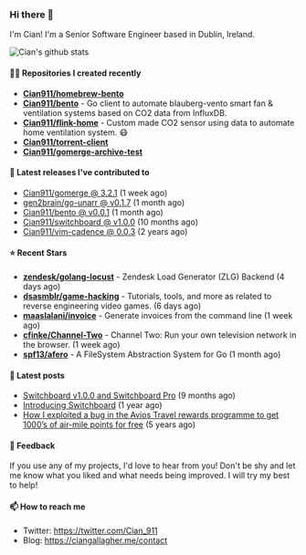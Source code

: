 ### Hi there 👋

I'm Cian! I'm a Senior Software Engineer based in Dublin, Ireland.

![Cian's github stats](https://github-readme-stats.vercel.app/api?username=CIan911&theme=dracula&show_icons=true)

#### 👨‍💻 Repositories I created recently
- **[Cian911/homebrew-bento](https://github.com/Cian911/homebrew-bento)**
- **[Cian911/bento](https://github.com/Cian911/bento)** - Go client to automate blauberg-vento smart fan &amp; ventilation systems based on CO2 data from InfluxDB.
- **[Cian911/flink-home](https://github.com/Cian911/flink-home)** - Custom made CO2 sensor using data to automate home ventilation system. :mask:
- **[Cian911/torrent-client](https://github.com/Cian911/torrent-client)**
- **[Cian911/gomerge-archive-test](https://github.com/Cian911/gomerge-archive-test)**

#### 🚀 Latest releases I've contributed to


- [Cian911/gomerge @ 3.2.1](https://github.com/Cian911/gomerge/releases/tag/3.2.1) (1 week ago)
- [gen2brain/go-unarr @ v0.1.7](https://github.com/gen2brain/go-unarr/releases/tag/v0.1.7) (1 month ago)
- [Cian911/bento @ v0.0.1](https://github.com/Cian911/bento/releases/tag/v0.0.1) (1 month ago)
- [Cian911/switchboard @ v1.0.0](https://github.com/Cian911/switchboard/releases/tag/v1.0.0) (10 months ago)
- [Cian911/vim-cadence @ 0.0.3](https://github.com/Cian911/vim-cadence/releases/tag/0.0.3) (2 years ago)

#### ⭐ Recent Stars


- **[zendesk/golang-locust](https://github.com/zendesk/golang-locust)** - Zendesk Load Generator (ZLG) Backend (4 days ago)
- **[dsasmblr/game-hacking](https://github.com/dsasmblr/game-hacking)** - Tutorials, tools, and more as related to reverse engineering video games. (6 days ago)
- **[maaslalani/invoice](https://github.com/maaslalani/invoice)** - Generate invoices from the command line (1 week ago)
- **[cfinke/Channel-Two](https://github.com/cfinke/Channel-Two)** - Channel Two: Run your own television network in the browser. (1 week ago)
- **[spf13/afero](https://github.com/spf13/afero)** - A FileSystem Abstraction System for Go (1 month ago)

#### 📄 Latest posts
- [Switchboard v1.0.0 and Switchboard Pro](https://ciangallagher.me/2022/09/17/Switchboard-v1-and-pro/) (9 months ago)
- [Introducing Switchboard](https://ciangallagher.me/2022/01/28/Introducing-switchboard/) (1 year ago)
- [How I exploited a bug in the Avios Travel rewards programme to get 1000’s of air-mile points for free](https://ciangallagher.me/2018/04/21/How-i-exploited-a-bug-in-the-avios-travel-rewards-system/) (5 years ago)

#### 💬 Feedback

If you use any of my projects, I'd love to hear from you! Don't be shy and let me know what you liked
and what needs being improved. I will try my best to help!

#### 📫 How to reach me

- Twitter: https://twitter.com/Cian_911
- Blog: https://ciangallagher.me/contact
